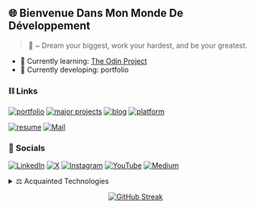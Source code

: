 ## :globe_with_meridians: Bienvenue Dans Mon Monde De Développement 
> 📜 ~ Dream your biggest, work your hardest, and be your greatest.

- 🌱 Currently learning: [The Odin Project](https://www.theodinproject.com/)
- 🌱 Currently developing: portfolio

### ⛓ Links 
[![portfolio](https://img.shields.io/badge/portfolio-555555?style=for-the-badge&logo=rocket&logoColor=white)]()
[![major projects](https://img.shields.io/badge/major_projects-555555?style=for-the-badge&logo=adobe-creative-cloud&logoColor=white)]()
[![blog](https://img.shields.io/badge/blog-555555?style=for-the-badge&logo=blogger&logoColor=white)]()
[![platform](https://img.shields.io/badge/learning_platform-555555?style=for-the-badge&logo=lightning&logoColor=white)]()

[![resume](https://img.shields.io/badge/resume-111111?style=for-the-badge&logo=read.cv&logoColor=white)]()
[![Mail](https://img.shields.io/badge/reach_out-D14836?style=for-the-badge&logo=gmail&logoColor=white)]()

### 💬 Socials 
[![LinkedIn](https://img.shields.io/badge/LinkedIn-0A66C2?style=for-the-badge&logo=linkedin&logoColor=white)](https://www.linkedin.com/in/abraham-silvanus-dacosta-99b9b41b8/)
[![X](https://img.shields.io/badge/X-000000?style=for-the-badge&logo=twitter&logoColor=white)](https://twitter.com/DaCostaSilvan_s)
[![Instagram](https://img.shields.io/badge/Instagram-E4405F?style=for-the-badge&logo=instagram&logoColor=white)](https://www.instagram.com/evergre_n/)
[![YouTube](https://img.shields.io/badge/YouTube-FF0000?style=for-the-badge&logo=youtube&logoColor=white)]()
[![Medium](https://img.shields.io/badge/Medium-000000?style=for-the-badge&logo=medium&logoColor=white)]()

<details>
<summary> ⚖️ Acquainted Technologies</summary>
  
<table>
  <tr>
    <td align="center" height="108" width="108">
      <img src="https://cdn.jsdelivr.net/gh/devicons/devicon/icons/javascript/javascript-original.svg" width="48" height="48" alt="JavaScript" />
      <br /><strong>JavaScript</strong>
    </td>
    <td align="center" height="108" width="108">
      <img src="https://cdn.jsdelivr.net/gh/devicons/devicon/icons/css3/css3-original.svg" width="48" height="48" alt="CSS" />
      <br /><strong>CSS</strong>
    </td>
    <td align="center" height="108" width="108">
      <img src="https://cdn.jsdelivr.net/gh/devicons/devicon/icons/html5/html5-original.svg" width="48" height="48" alt="HTML" />
      <br /><strong>HTML</strong>
    </td>
    <td align="center" height="108" width="108">
      <img src="https://cdn.jsdelivr.net/gh/devicons/devicon/icons/react/react-original.svg" width="48" height="48" alt="React" />
      <br /><strong>React</strong>
    </td>
    <td align="center" height="108" width="108">
      <img src="https://cdn.jsdelivr.net/gh/devicons/devicon/icons/nodejs/nodejs-original.svg" width="48" height="48" alt="Node.js" />
      <br /><strong>Node.js</strong>
    </td>
    <td align="center" height="108" width="108">
      <img src="https://cdn.jsdelivr.net/gh/devicons/devicon/icons/linux/linux-original.svg" width="48" height="48" alt="Linux" />
      <br /><strong>Linux</strong>
    </td>
    <td align="center" height="108" width="108">
      <img src="https://cdn.jsdelivr.net/gh/devicons/devicon/icons/git/git-original.svg" width="48" height="48" alt="GIT" />
      <br /><strong>GIT</strong>
    </td>
  </tr>
  <tr>
    <td align="center" height="108" width="108">
      <img src="https://cdn.jsdelivr.net/gh/devicons/devicon/icons/webpack/webpack-original.svg" width="48" height="48" alt="Webpack" />
      <br /><strong>Webpack</strong>
    </td>
    <td align="center" height="108" width="108">
      <img src="https://cdn.jsdelivr.net/gh/devicons/devicon/icons/vscode/vscode-original.svg" width="48" height="48" alt="VS Code" />
      <br /><strong>VS Code</strong>
    </td>
    <td align="center" height="108" width="108">
      <img src="https://cdn.jsdelivr.net/gh/devicons/devicon/icons/eslint/eslint-original.svg" width="48" height="48" alt="ESLint" />
      <br /><strong>ESLint</strong>
    </td>
    <td align="center" height="108" width="108">
      <img src="https://cdn.jsdelivr.net/gh/devicons/devicon/icons/babel/babel-original.svg" width="48" height="48" alt="Babel" />
      <br /><strong>Babel</strong>
    </td>
    <td align="center" height="108" width="108">
      <img src="https://cdn.jsdelivr.net/gh/devicons/devicon/icons/vite/vite-original.svg" width="48" height="48" alt="Vite" />
      <br /><strong>Vite</strong>
    </td>
    <td align="center" height="108" width="108">
      <img src="https://cdn.jsdelivr.net/gh/devicons/devicon/icons/vercel/vercel-original.svg" width="48" height="48" alt="Vercel" />
      <br /><strong>Vercel</strong>
    </td>
  </tr>
</table>


</details>

<p align='center'>
 <a href="https://git.io/streak-stats"><img src="https://streak-stats.demolab.com?user=asdacosta&theme=prussian&hide_border=true&border_radius=8&date_format=j%20M%5B%20Y%5D&card_width=600&card_height=200" alt="GitHub Streak" /></a>
</p>




